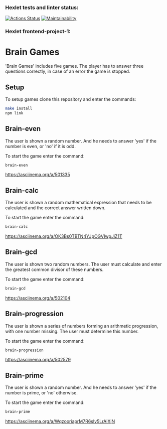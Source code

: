 ### Hexlet tests and linter status:
[![Actions Status](https://github.com/yuramummy/frontend-project-lvl1/workflows/hexlet-check/badge.svg)](https://github.com/yuramummy/frontend-project-lvl1/actions)
[![Maintainability](https://api.codeclimate.com/v1/badges/850b17f0883ba9dc9e5b/maintainability)](https://codeclimate.com/github/yuramummy/frontend-project-lvl1/maintainability)




### Hexlet frontend-project-1:

<h1>Brain Games</h1>
<p>'Brain Games' includes five games. The player has to answer three questions correctly, in case of an error the game is stopped.</p>

## Setup
To setup games clone this repository and enter the commands:
```sh
make install
npm link
```

## Brain-even
The user is shown a random number. And he needs to answer 'yes' if the number is even, or 'no' if it is odd.

To start the game enter the command:
```sh
brain-even
```
https://asciinema.org/a/501335

## Brain-calc
The user is shown a random mathematical expression that needs to be calculated and the correct answer written down.

To start the game enter the command:
```sh
brain-calc
```
https://asciinema.org/a/OK3Bs0TBTN4YJpOGVIwpJiZ1T

## Brain-gcd
The user is shown two random numbers. The user must calculate and enter the greatest common divisor of these numbers.

To start the game enter the command:
```sh
brain-gcd
```
https://asciinema.org/a/502104

## Brain-progression
The user is shown a series of numbers forming an arithmetic progression, with one number missing. The user must determine this number.

To start the game enter the command:
```sh
brain-progression
```
https://asciinema.org/a/502579

## Brain-prime
The user is shown a random number. And he needs to answer 'yes' if the number is prime, or 'no' otherwise.

To start the game enter the command:
```sh
brain-prime
```
https://asciinema.org/a/WqzooriaprM7R6sIv5LrAiXjN
